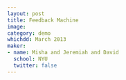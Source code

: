 ```yaml
---
layout: post
title: Feedback Machine
image:
category: demo 
whichdd: March 2013
maker:
- name: Misha and Jeremiah and David
  school: NYU
  twitter: false
---
```


